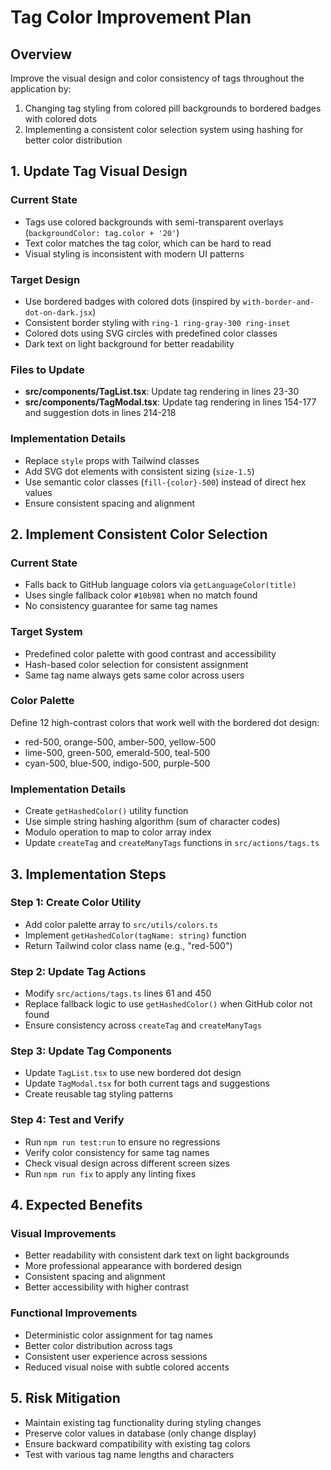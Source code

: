 # Tag Color Improvement Plan

## Overview

Improve the visual design and color consistency of tags throughout the application by:

1. Changing tag styling from colored pill backgrounds to bordered badges with colored dots
2. Implementing a consistent color selection system using hashing for better color distribution

## 1. Update Tag Visual Design

### Current State

- Tags use colored backgrounds with semi-transparent overlays (`backgroundColor: tag.color + '20'`)
- Text color matches the tag color, which can be hard to read
- Visual styling is inconsistent with modern UI patterns

### Target Design

- Use bordered badges with colored dots (inspired by `with-border-and-dot-on-dark.jsx`)
- Consistent border styling with `ring-1 ring-gray-300 ring-inset`
- Colored dots using SVG circles with predefined color classes
- Dark text on light background for better readability

### Files to Update

- **src/components/TagList.tsx**: Update tag rendering in lines 23-30
- **src/components/TagModal.tsx**: Update tag rendering in lines 154-177 and suggestion dots in lines 214-218

### Implementation Details

- Replace `style` props with Tailwind classes
- Add SVG dot elements with consistent sizing (`size-1.5`)
- Use semantic color classes (`fill-{color}-500`) instead of direct hex values
- Ensure consistent spacing and alignment

## 2. Implement Consistent Color Selection

### Current State

- Falls back to GitHub language colors via `getLanguageColor(title)`
- Uses single fallback color `#10b981` when no match found
- No consistency guarantee for same tag names

### Target System

- Predefined color palette with good contrast and accessibility
- Hash-based color selection for consistent assignment
- Same tag name always gets same color across users

### Color Palette

Define 12 high-contrast colors that work well with the bordered dot design:

- red-500, orange-500, amber-500, yellow-500
- lime-500, green-500, emerald-500, teal-500
- cyan-500, blue-500, indigo-500, purple-500

### Implementation Details

- Create `getHashedColor()` utility function
- Use simple string hashing algorithm (sum of character codes)
- Modulo operation to map to color array index
- Update `createTag` and `createManyTags` functions in `src/actions/tags.ts`

## 3. Implementation Steps

### Step 1: Create Color Utility

- Add color palette array to `src/utils/colors.ts`
- Implement `getHashedColor(tagName: string)` function
- Return Tailwind color class name (e.g., "red-500")

### Step 2: Update Tag Actions

- Modify `src/actions/tags.ts` lines 61 and 450
- Replace fallback logic to use `getHashedColor()` when GitHub color not found
- Ensure consistency across `createTag` and `createManyTags`

### Step 3: Update Tag Components

- Update `TagList.tsx` to use new bordered dot design
- Update `TagModal.tsx` for both current tags and suggestions
- Create reusable tag styling patterns

### Step 4: Test and Verify

- Run `npm run test:run` to ensure no regressions
- Verify color consistency for same tag names
- Check visual design across different screen sizes
- Run `npm run fix` to apply any linting fixes

## 4. Expected Benefits

### Visual Improvements

- Better readability with consistent dark text on light backgrounds
- More professional appearance with bordered design
- Consistent spacing and alignment
- Better accessibility with higher contrast

### Functional Improvements

- Deterministic color assignment for tag names
- Better color distribution across tags
- Consistent user experience across sessions
- Reduced visual noise with subtle colored accents

## 5. Risk Mitigation

- Maintain existing tag functionality during styling changes
- Preserve color values in database (only change display)
- Ensure backward compatibility with existing tag colors
- Test with various tag name lengths and characters
